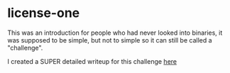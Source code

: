 # license-one

This was an introduction for people who had never looked into binaries, it was supposed to be simple, but not to simple so it can still be called a "challenge".

I created a SUPER detailed writeup for this challenge [here](https://gist.github.com/HanEmile/79d0bb0620260d555c803fd64abc4644)